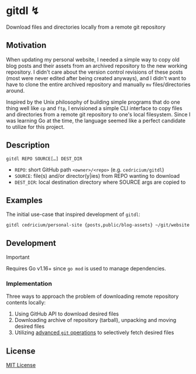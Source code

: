 # gitdl ↯

Download files and directories locally from a remote git repository

## Motivation

When updating my personal website, I needed a simple way to copy old blog posts
and their assets from an archived repository to the new working repository. I
didn't care about the version control revisions of these posts (most were never
edited after being created anyways), and I didn't want to have to clone the
entire archived repository and manually `mv` files/directories around.

Inspired by the Unix philosophy of building simple programs that do one thing
well like `cp` and `ftp`, I envisioned a simple CLI interface to copy files and
directories from a remote git repository to one's local filesystem. Since I was
learning Go at the time, the language seemed like a perfect candidate to utilize
for this project.

## Description

```
gitdl REPO SOURCE[…] DEST_DIR
```

- `REPO`: short GitHub path `<owner>/<repo>` (e.g. `cedricium/gitdl`)
- `SOURCE`: file(s) and/or director(y|ies) from REPO wanting to download
- `DEST_DIR`: local destination directory where SOURCE args are copied to

## Examples

The initial use-case that inspired development of `gitdl`:

```shell
gitdl cedricium/personal-site {posts,public/blog-assets} ~/git/website
```

## Development

> [!IMPORTANT]
>
> Requires Go v1.16+ since `go mod` is used to manage dependencies.

<!-- TODO: install/dev setup steps -->

### Implementation

Three ways to approach the problem of downloading remote repository contents
locally:

1. Using GitHub API to download desired files
2. Downloading archive of repository (tarball), unpacking and moving desired
   files
3. Utilizing
   [advanced `git` operations](https://github.blog/2020-01-17-bring-your-monorepo-down-to-size-with-sparse-checkout/)
   to selectively fetch desired files

<!-- TODO: explain pros/cons of each approach, why landed on 3 -->

## License

[MIT License](LICENSE.md)
